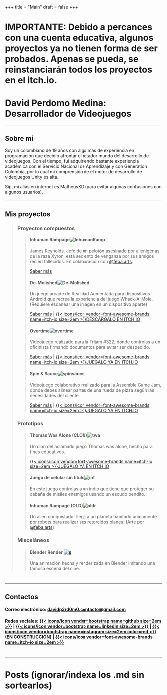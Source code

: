 +++
title = "Main"
draft = false
+++
# IMPORTANTE: Debido a percances con una cuenta educativa, algunos proyectos ya no tienen forma de ser probados. Apenas se pueda, se reinstanciarán todos los proyectos en el itch.io.
# David Perdomo Medina: Desarrollador de Videojuegos
---------------------------
## Sobre mí
Soy un colombiano de 19 años con algo más de experiencia en programación que decidió afrontar el retador mundo del desarrollo de videojuegos. Con el tiempo, fuí adquiriendo bastante experiencia académica con el Servicio Nacional de Aprendizaje y con Generation Colombia, por lo cual mi comprensión de el motor de desarrollo de videojuegos Unity es alta.

Sip, mi alias en internet es MatheusXD (para evitar algunas confusiones con algunos usuarios).
####
---------------------------
## Mis proyectos
> ### Proyectos compuestos
>
>> #### Inhuman Rampage![InhumanRamp](images/ir.png)
>> James Reynolds. Jefe de un pelotón asesinado por alienigenas de la raza Xyron, está sediento de venganza por sus amigos recien fallecidos. En colaboración con [@feba.arts](https://www.instagram.com/feba.arts/).
>>
>>[Saber más](port/inhuman/)
>>
>> #### De-Molished![De-Molished](images/moles.png 'mole')
>> Un juego arcade de Realidad Aumentada para dispositivos Android que recrea la experiencia del juego Whack-A-Mole. (Requiere escanear una imagen en un dispositivo aparte)
>>
>>[Saber más](port/demolished/) | [{{< icons/icon vendor=font-awesome-brands name=itch-io size=2em >}}DESCÁRGALO EN ITCH.IO](https://matheusxde.itch.io/de-molished)
>>
>> #### Overtime![overtime](images/ot.png)
>> Videojuego realizado para la Trijam #322, donde controlas a un oficinista firmando documentos para evitar ser despedido.
>>
>>[Saber más](port/overtime/) | [{{< icons/icon vendor=font-awesome-brands name=itch-io size=2em >}}JUEGALO YA EN ITCH.IO](https://matheusxde.itch.io/overtime) 
>>
>> #### Spin & Sauce![spinsauce](images/spin.png)
>> Videojuego colaborativo realizado para la Assemble Game Jam, donde debes alinear partes de una rueda de pizza según las necesidades del cliente.
>>
>>[Saber más](port/spinsauce/) | [{{< icons/icon vendor=font-awesome-brands name=itch-io size=2em >}}JUEGALO YA EN ITCH.IO](https://vmike80.itch.io/spinsauce) 
>
> ### Prototipos
>> #### Thomas Was Alone (CLON)![twa](images/twa.png)
>> Un clon del aclamado juego Thomas was alone, hecho para fines educativos.
>>
>>[{{< icons/icon vendor=font-awesome-brands name=itch-io size=2em >}}JUEGALO YA EN ITCH.IO](https://matheusxde.itch.io/not-thomas-was-alone) 
>>
>> #### Juego de celular sin título![inf](images/ind.png)
>> En este juego controlas a un indio que tiene que proteger su cabaña de misiles enemigos usando un escudo bendito.
>>
>> #### Inhuman Rampage (OLD)![oldr](images/oldir.png)
>>Un alien conquistador llega a un planeta habitado unicamente por robots para realizar sus retorcidos planes. (Arte por [@feba.arts](https://www.instagram.com/feba.arts/))
>
> ### Misceláneos
>>#### Blender Render [![s](https://markdown-videos-api.jorgenkh.no/url?url=https%3A%2F%2Fyoutu.be%2FNH--nnL52kk)](https://youtu.be/NH--nnL52kk)
>>Una animación hecha y renderizada en Blender imitando una famosa escena del cine.
# 
---------------------------
## Contactos
#### Correo electrónico: davidp3rd0m0.contacto@gmail.com
#### Redes sociales: [{{< icons/icon vendor=bootstrap name=github size=2em >}}](https://github.com/MatheusXDe) | [{{< icons/icon vendor=bootstrap name=linkedin size=2em >}}](https://www.linkedin.com/in/david-perdomo-medina-video-game-developer/) | [{{< icons/icon vendor=bootstrap name=instagram size=2em color=red >}} (EN CONSTRUCCIÓN)](https://www.instagram.com/dpm_worx?igsh=a3lxdnRmNHQ0NzI2) | [{{< icons/icon vendor=font-awesome-brands name=itch-io size=2em >}}](https://matheusxde.itch.io/)
# 
---------------------------
# Posts (ignorar/indexa los .md sin sortearlos)